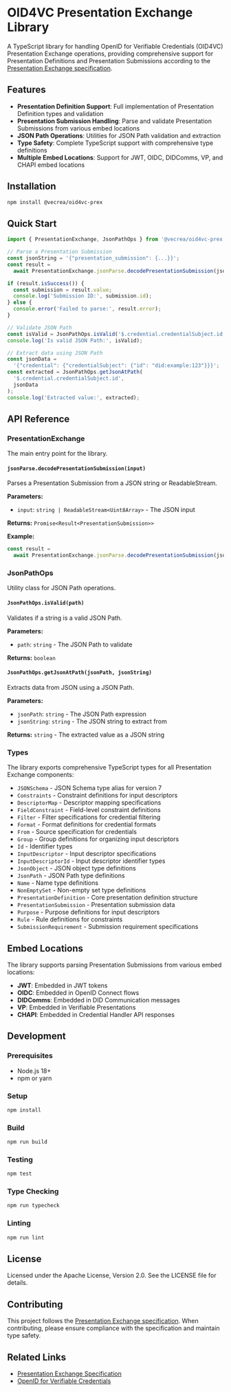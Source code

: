 # OID4VC Presentation Exchange Library

A TypeScript library for handling OpenID for Verifiable Credentials (OID4VC) Presentation Exchange operations, providing comprehensive support for Presentation Definitions and Presentation Submissions according to the [Presentation Exchange specification](https://identity.foundation/presentation-exchange/).

## Features

- **Presentation Definition Support**: Full implementation of Presentation Definition types and validation
- **Presentation Submission Handling**: Parse and validate Presentation Submissions from various embed locations
- **JSON Path Operations**: Utilities for JSON Path validation and extraction
- **Type Safety**: Complete TypeScript support with comprehensive type definitions
- **Multiple Embed Locations**: Support for JWT, OIDC, DIDComms, VP, and CHAPI embed locations

## Installation

```bash
npm install @vecrea/oid4vc-prex
```

## Quick Start

```typescript
import { PresentationExchange, JsonPathOps } from '@vecrea/oid4vc-prex';

// Parse a Presentation Submission
const jsonString = '{"presentation_submission": {...}}';
const result =
  await PresentationExchange.jsonParse.decodePresentationSubmission(jsonString);

if (result.isSuccess()) {
  const submission = result.value;
  console.log('Submission ID:', submission.id);
} else {
  console.error('Failed to parse:', result.error);
}

// Validate JSON Path
const isValid = JsonPathOps.isValid('$.credential.credentialSubject.id');
console.log('Is valid JSON Path:', isValid);

// Extract data using JSON Path
const jsonData =
  '{"credential": {"credentialSubject": {"id": "did:example:123"}}}';
const extracted = JsonPathOps.getJsonAtPath(
  '$.credential.credentialSubject.id',
  jsonData
);
console.log('Extracted value:', extracted);
```

## API Reference

### PresentationExchange

The main entry point for the library.

#### `jsonParse.decodePresentationSubmission(input)`

Parses a Presentation Submission from a JSON string or ReadableStream.

**Parameters:**

- `input`: `string | ReadableStream<Uint8Array>` - The JSON input

**Returns:** `Promise<Result<PresentationSubmission>>`

**Example:**

```typescript
const result =
  await PresentationExchange.jsonParse.decodePresentationSubmission(jsonString);
```

### JsonPathOps

Utility class for JSON Path operations.

#### `JsonPathOps.isValid(path)`

Validates if a string is a valid JSON Path.

**Parameters:**

- `path`: `string` - The JSON Path to validate

**Returns:** `boolean`

#### `JsonPathOps.getJsonAtPath(jsonPath, jsonString)`

Extracts data from JSON using a JSON Path.

**Parameters:**

- `jsonPath`: `string` - The JSON Path expression
- `jsonString`: `string` - The JSON string to extract from

**Returns:** `string` - The extracted value as a JSON string

### Types

The library exports comprehensive TypeScript types for all Presentation Exchange components:

- `JSONSchema` - JSON Schema type alias for version 7
- `Constraints` - Constraint definitions for input descriptors
- `DescriptorMap` - Descriptor mapping specifications
- `FieldConstraint` - Field-level constraint definitions
- `Filter` - Filter specifications for credential filtering
- `Format` - Format definitions for credential formats
- `From` - Source specification for credentials
- `Group` - Group definitions for organizing input descriptors
- `Id` - Identifier types
- `InputDescriptor` - Input descriptor specifications
- `InputDescriptorId` - Input descriptor identifier types
- `JsonObject` - JSON object type definitions
- `JsonPath` - JSON Path type definitions
- `Name` - Name type definitions
- `NonEmptySet` - Non-empty set type definitions
- `PresentationDefinition` - Core presentation definition structure
- `PresentationSubmission` - Presentation submission data
- `Purpose` - Purpose definitions for input descriptors
- `Rule` - Rule definitions for constraints
- `SubmissionRequirement` - Submission requirement specifications

## Embed Locations

The library supports parsing Presentation Submissions from various embed locations:

- **JWT**: Embedded in JWT tokens
- **OIDC**: Embedded in OpenID Connect flows
- **DIDComms**: Embedded in DID Communication messages
- **VP**: Embedded in Verifiable Presentations
- **CHAPI**: Embedded in Credential Handler API responses

## Development

### Prerequisites

- Node.js 18+
- npm or yarn

### Setup

```bash
npm install
```

### Build

```bash
npm run build
```

### Testing

```bash
npm test
```

### Type Checking

```bash
npm run typecheck
```

### Linting

```bash
npm run lint
```

## License

Licensed under the Apache License, Version 2.0. See the LICENSE file for details.

## Contributing

This project follows the [Presentation Exchange specification](https://identity.foundation/presentation-exchange/spec/v2.0.0/). When contributing, please ensure compliance with the specification and maintain type safety.

## Related Links

- [Presentation Exchange Specification](https://identity.foundation/presentation-exchange/)
- [OpenID for Verifiable Credentials](https://openid.net/specs/openid-4-verifiable-credential-issuance-1_0.html)
